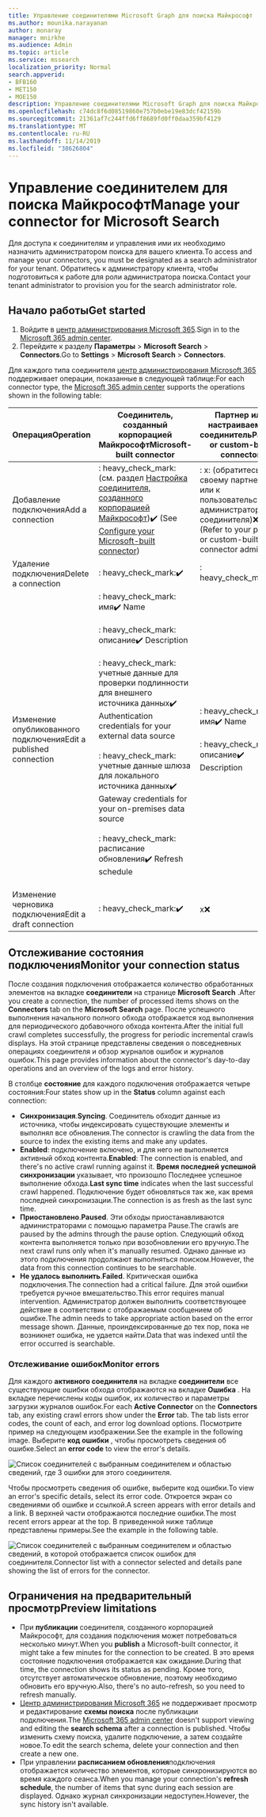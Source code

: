 ```yaml
---
title: Управление соединителями Microsoft Graph для поиска Майкрософт
ms.author: mounika.narayanan
author: monaray
manager: mnirkhe
ms.audience: Admin
ms.topic: article
ms.service: mssearch
localization_priority: Normal
search.appverid:
- BFB160
- MET150
- MOE150
description: Управление соединителями Microsoft Graph для поиска Майкрософт.
ms.openlocfilehash: c74dc8f6d08519860e757b0ebe19e83dcf42159b
ms.sourcegitcommit: 21361af7c244ffd6ff8689fd0ff0daa359bf4129
ms.translationtype: MT
ms.contentlocale: ru-RU
ms.lasthandoff: 11/14/2019
ms.locfileid: "38626804"
---
```

# <a name="manage-your-connector-for-microsoft-search"></a><span data-ttu-id="66906-103">Управление соединителем для поиска Майкрософт</span><span class="sxs-lookup"><span data-stu-id="66906-103">Manage your connector for Microsoft Search</span></span>

<span data-ttu-id="66906-104">Для доступа к соединителям и управления ими их необходимо назначить администратором поиска для вашего клиента.</span><span class="sxs-lookup"><span data-stu-id="66906-104">To access and manage your connectors, you must be designated as a search administrator for your tenant.</span></span> <span data-ttu-id="66906-105">Обратитесь к администратору клиента, чтобы подготовиться к работе для роли администратора поиска.</span><span class="sxs-lookup"><span data-stu-id="66906-105">Contact your tenant administrator to provision you for the search administrator role.</span></span>

## <a name="get-started"></a><span data-ttu-id="66906-106">Начало работы</span><span class="sxs-lookup"><span data-stu-id="66906-106">Get started</span></span>

1. <span data-ttu-id="66906-107">Войдите в [центр администрирования Microsoft 365](https://admin.microsoft.com).</span><span class="sxs-lookup"><span data-stu-id="66906-107">Sign in to the [Microsoft 365 admin center](https://admin.microsoft.com).</span></span>
2. <span data-ttu-id="66906-108">Перейдите к разделу **Параметры** > **Microsoft Search** > **Connectors**.</span><span class="sxs-lookup"><span data-stu-id="66906-108">Go to **Settings** > **Microsoft Search** > **Connectors**.</span></span>

<span data-ttu-id="66906-109">Для каждого типа соединителя [центр администрирования Microsoft 365](https://admin.microsoft.com) поддерживает операции, показанные в следующей таблице:</span><span class="sxs-lookup"><span data-stu-id="66906-109">For each connector type, the [Microsoft 365 admin center](https://admin.microsoft.com) supports the operations shown in the following table:</span></span>

<span data-ttu-id="66906-110">**Операция**</span><span class="sxs-lookup"><span data-stu-id="66906-110">**Operation**</span></span> | <span data-ttu-id="66906-111">**Соединитель, созданный корпорацией Майкрософт**</span><span class="sxs-lookup"><span data-stu-id="66906-111">**Microsoft-built connector**</span></span> | <span data-ttu-id="66906-112">**Партнер или настраиваемый соединитель**</span><span class="sxs-lookup"><span data-stu-id="66906-112">**Partner or custom-built connector**</span></span>
--- | --- | ---
<span data-ttu-id="66906-113">Добавление подключения</span><span class="sxs-lookup"><span data-stu-id="66906-113">Add a connection</span></span> | <span data-ttu-id="66906-114">: heavy_check_mark: (см. раздел [Настройка соединителя, созданного корпорацией Майкрософт](configure-connector.md))</span><span class="sxs-lookup"><span data-stu-id="66906-114">:heavy_check_mark: (See [Configure your Microsoft-built connector](configure-connector.md))</span></span> | <span data-ttu-id="66906-115">: x: (обратитесь к своему партнеру или к пользовательскому администратору соединителя)</span><span class="sxs-lookup"><span data-stu-id="66906-115">:x: (Refer to your partner or custom-built connector admin UX)</span></span>
<span data-ttu-id="66906-116">Удаление подключения</span><span class="sxs-lookup"><span data-stu-id="66906-116">Delete a connection</span></span> | <span data-ttu-id="66906-117">: heavy_check_mark:</span><span class="sxs-lookup"><span data-stu-id="66906-117">:heavy_check_mark:</span></span> | <span data-ttu-id="66906-118">: heavy_check_mark:</span><span class="sxs-lookup"><span data-stu-id="66906-118">:heavy_check_mark:</span></span>
<span data-ttu-id="66906-119">Изменение опубликованного подключения</span><span class="sxs-lookup"><span data-stu-id="66906-119">Edit a published connection</span></span> | <span data-ttu-id="66906-120">: heavy_check_mark: имя</span><span class="sxs-lookup"><span data-stu-id="66906-120">:heavy_check_mark: Name</span></span><br></br> <span data-ttu-id="66906-121">: heavy_check_mark: описание</span><span class="sxs-lookup"><span data-stu-id="66906-121">:heavy_check_mark: Description</span></span><br></br> <span data-ttu-id="66906-122">: heavy_check_mark: учетные данные для проверки подлинности для внешнего источника данных</span><span class="sxs-lookup"><span data-stu-id="66906-122">:heavy_check_mark: Authentication credentials for your external data source</span></span><br></br> <span data-ttu-id="66906-123">: heavy_check_mark: учетные данные шлюза для локального источника данных</span><span class="sxs-lookup"><span data-stu-id="66906-123">:heavy_check_mark: Gateway credentials for your on-premises data source</span></span><br></br> <span data-ttu-id="66906-124">: heavy_check_mark: расписание обновления</span><span class="sxs-lookup"><span data-stu-id="66906-124">:heavy_check_mark: Refresh schedule</span></span><br></br> | <span data-ttu-id="66906-125">: heavy_check_mark: имя</span><span class="sxs-lookup"><span data-stu-id="66906-125">:heavy_check_mark: Name</span></span><br></br> <span data-ttu-id="66906-126">: heavy_check_mark: описание</span><span class="sxs-lookup"><span data-stu-id="66906-126">:heavy_check_mark: Description</span></span>
<span data-ttu-id="66906-127">Изменение черновика подключения</span><span class="sxs-lookup"><span data-stu-id="66906-127">Edit a draft connection</span></span> | <span data-ttu-id="66906-128">: heavy_check_mark:</span><span class="sxs-lookup"><span data-stu-id="66906-128">:heavy_check_mark:</span></span> | <span data-ttu-id="66906-129">x</span><span class="sxs-lookup"><span data-stu-id="66906-129">:x:</span></span>

## <a name="monitor-your-connection-status"></a><span data-ttu-id="66906-130">Отслеживание состояния подключения</span><span class="sxs-lookup"><span data-stu-id="66906-130">Monitor your connection status</span></span>
<span data-ttu-id="66906-131">После создания подключения отображается количество обработанных элементов на вкладке **соединители** на странице **Microsoft Search** .</span><span class="sxs-lookup"><span data-stu-id="66906-131">After you create a connection, the number of processed items shows on the **Connectors** tab on the **Microsoft Search** page.</span></span> <span data-ttu-id="66906-132">После успешного выполнения начального полного обхода отображается ход выполнения для периодического добавочного обхода контента.</span><span class="sxs-lookup"><span data-stu-id="66906-132">After the initial full crawl completes successfully, the progress for periodic incremental crawls displays.</span></span> <span data-ttu-id="66906-133">На этой странице представлены сведения о повседневных операциях соединителя и обзор журналов ошибок и журналов ошибок.</span><span class="sxs-lookup"><span data-stu-id="66906-133">This page provides information about the connector's day-to-day operations and an overview of the logs and error history.</span></span>

<span data-ttu-id="66906-134">В столбце **состояние** для каждого подключения отображается четыре состояния:</span><span class="sxs-lookup"><span data-stu-id="66906-134">Four states show up in the **Status** column against each connection:</span></span>
* <span data-ttu-id="66906-135">**Синхронизация**.</span><span class="sxs-lookup"><span data-stu-id="66906-135">**Syncing**.</span></span> <span data-ttu-id="66906-136">Соединитель обходит данные из источника, чтобы индексировать существующие элементы и выполнял все обновления.</span><span class="sxs-lookup"><span data-stu-id="66906-136">The connector is crawling the data from the source to index the existing items and make any updates.</span></span>
* <span data-ttu-id="66906-137">**Enabled**: подключение включено, и для него не выполняется активный обход контента.</span><span class="sxs-lookup"><span data-stu-id="66906-137">**Enabled**: The connection is enabled, and there's no active crawl running against it.</span></span> <span data-ttu-id="66906-138">**Время последней успешной синхронизации** указывает, что произошло Последнее успешное выполнение обхода.</span><span class="sxs-lookup"><span data-stu-id="66906-138">**Last sync time** indicates when the last successful crawl happened.</span></span> <span data-ttu-id="66906-139">Подключение будет обновляться так же, как время последней синхронизации.</span><span class="sxs-lookup"><span data-stu-id="66906-139">The connection is as fresh as the last sync time.</span></span>
* <span data-ttu-id="66906-140">**Приостановлено**.</span><span class="sxs-lookup"><span data-stu-id="66906-140">**Paused**.</span></span> <span data-ttu-id="66906-141">Эти обходы приостанавливаются администраторами с помощью параметра Pause.</span><span class="sxs-lookup"><span data-stu-id="66906-141">The crawls are paused by the admins through the pause option.</span></span> <span data-ttu-id="66906-142">Следующий обход контента выполняется только при возобновлении его вручную.</span><span class="sxs-lookup"><span data-stu-id="66906-142">The next crawl runs only when it's manually resumed.</span></span> <span data-ttu-id="66906-143">Однако данные из этого подключения продолжают выполняться поиском.</span><span class="sxs-lookup"><span data-stu-id="66906-143">However, the data from this connection continues to be searchable.</span></span>
* <span data-ttu-id="66906-144">**Не удалось выполнить**.</span><span class="sxs-lookup"><span data-stu-id="66906-144">**Failed**.</span></span> <span data-ttu-id="66906-145">Критическая ошибка подключения.</span><span class="sxs-lookup"><span data-stu-id="66906-145">The connection had a critical failure.</span></span> <span data-ttu-id="66906-146">Для этой ошибки требуется ручное вмешательство.</span><span class="sxs-lookup"><span data-stu-id="66906-146">This error requires manual intervention.</span></span> <span data-ttu-id="66906-147">Администратор должен выполнить соответствующее действие в соответствии с отображаемым сообщением об ошибке.</span><span class="sxs-lookup"><span data-stu-id="66906-147">The admin needs to take appropriate action based on the error message shown.</span></span> <span data-ttu-id="66906-148">Данные, проиндексированные до тех пор, пока не возникнет ошибка, не удается найти.</span><span class="sxs-lookup"><span data-stu-id="66906-148">Data that was indexed until the error occurred is searchable.</span></span>

### <a name="monitor-errors"></a><span data-ttu-id="66906-149">Отслеживание ошибок</span><span class="sxs-lookup"><span data-stu-id="66906-149">Monitor errors</span></span>
<span data-ttu-id="66906-150">Для каждого **активного соединителя** на вкладке **соединители** все существующие ошибки обхода отображаются на вкладке **Ошибка** . На вкладке перечислены коды ошибок, их количество и параметры загрузки журналов ошибок.</span><span class="sxs-lookup"><span data-stu-id="66906-150">For each **Active Connector** on the **Connectors** tab, any existing crawl errors show under the **Error** tab. The tab lists error codes, the count of each, and error log download options.</span></span> <span data-ttu-id="66906-151">Посмотрите пример на следующем изображении.</span><span class="sxs-lookup"><span data-stu-id="66906-151">See the example in the following image.</span></span> <span data-ttu-id="66906-152">Выберите **код ошибки** , чтобы просмотреть сведения об ошибке.</span><span class="sxs-lookup"><span data-stu-id="66906-152">Select an **error code** to view the error's details.</span></span>

![Список соединителей с выбранным соединителем и областью сведений, где 3 ошибки для этого соединителя.](media/errormonitoring1.png)

<span data-ttu-id="66906-154">Чтобы просмотреть сведения об ошибке, выберите код ошибки.</span><span class="sxs-lookup"><span data-stu-id="66906-154">To view an error's specific details, select its error code.</span></span> <span data-ttu-id="66906-155">Откроется экран со сведениями об ошибке и ссылкой.</span><span class="sxs-lookup"><span data-stu-id="66906-155">A screen appears with error details and a link.</span></span> <span data-ttu-id="66906-156">В верхней части отображаются последние ошибки.</span><span class="sxs-lookup"><span data-stu-id="66906-156">The most recent errors appear at the top.</span></span> <span data-ttu-id="66906-157">В приведенной ниже таблице представлены примеры.</span><span class="sxs-lookup"><span data-stu-id="66906-157">See the example in the following table.</span></span>

![<span data-ttu-id="66906-158">Список соединителей с выбранным соединителем и областью сведений, в которой отображается список ошибок для соединителя.</span><span class="sxs-lookup"><span data-stu-id="66906-158">Connector list with a connector selected and details pane showing the list of errors for the connector.</span></span> ](media/errormonitoring2.png)

## <a name="preview-limitations"></a><span data-ttu-id="66906-159">Ограничения на предварительный просмотр</span><span class="sxs-lookup"><span data-stu-id="66906-159">Preview limitations</span></span>
* <span data-ttu-id="66906-160">При **публикации** соединителя, созданного корпорацией Майкрософт, для создания подключения может потребоваться несколько минут.</span><span class="sxs-lookup"><span data-stu-id="66906-160">When you **publish** a Microsoft-built connector, it might take a few minutes for the connection to be created.</span></span> <span data-ttu-id="66906-161">В это время состояние подключения отображается как ожидание.</span><span class="sxs-lookup"><span data-stu-id="66906-161">During that time, the connection shows its status as pending.</span></span> <span data-ttu-id="66906-162">Кроме того, отсутствует автоматическое обновление, поэтому необходимо обновить его вручную.</span><span class="sxs-lookup"><span data-stu-id="66906-162">Also, there's no auto-refresh, so you need to refresh manually.</span></span>
* <span data-ttu-id="66906-163">[Центр администрирования Microsoft 365](https://admin.microsoft.com) не поддерживает просмотр и редактирование **схемы поиска** после публикации подключения.</span><span class="sxs-lookup"><span data-stu-id="66906-163">The [Microsoft 365 admin center](https://admin.microsoft.com) doesn't support viewing and editing the **search schema** after a connection is published.</span></span> <span data-ttu-id="66906-164">Чтобы изменить схему поиска, удалите подключение, а затем создайте новое.</span><span class="sxs-lookup"><span data-stu-id="66906-164">To edit the search schema, delete your connection and then create a new one.</span></span>
* <span data-ttu-id="66906-165">При управлении **расписанием обновления**подключения отображается количество элементов, которые синхронизируются во время каждого сеанса.</span><span class="sxs-lookup"><span data-stu-id="66906-165">When you manage your connection's **refresh schedule**, the number of items that sync during each session are displayed.</span></span> <span data-ttu-id="66906-166">Однако журнал синхронизации недоступен.</span><span class="sxs-lookup"><span data-stu-id="66906-166">However, the sync history isn't available.</span></span>

